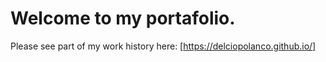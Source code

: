 # Welcome to my portafolio.

Please see part of my work history here: [https://delciopolanco.github.io/]
